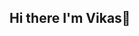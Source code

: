 ## Hi there I'm Vikas👋

<!--
**loudiyavikas/loudiyavikas** is a ✨ _special_ ✨ repository because its `README.md` (this file) appears on your GitHub profile.

Welcome to my GitHub profile! I'm a Full Stack Developer with a passion for leveraging my skills to build interactive and scalable web applications. With a strong foundation in tools like HTML, CSS, JavaScript, React JS, Bootstrap, Node.js, Express.js, SQLite, MongoDB, and Figma, I aim to combine technical expertise with business acumen to deliver impactful solutions.
-->
